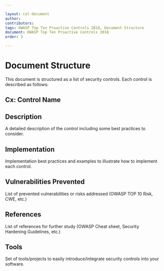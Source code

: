 ```yaml
---

layout: col-document
author:
contributors:
tags: OWASP Top Ten Proactive Controls 2018, Document Structure
document: OWASP Top Ten Proactive Controls 2018
order: 3

---
```


# Document Structure
This document is structured as a list of security controls. Each control is described as follows:


## Cx: Control Name

## Description
A detailed description of the control including some best practices to consider.

## Implementation
Implementation best practices  and examples to illustrate how to implement each control.

## Vulnerabilities Prevented
List of prevented vulnerabilities or risks addressed (OWASP TOP 10 Risk, CWE, etc.)

## References
List of references for further study (OWASP Cheat sheet, Security Hardening Guidelines, etc.)


## Tools
Set of tools/projects to easily introduce/integrate security controls into your software.
